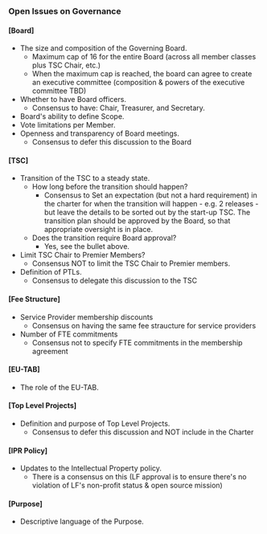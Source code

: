 
### Open Issues on Governance

#### \[Board\]
- The size and composition of the Governing Board.
	- Maximum cap of 16 for the entire Board (across all member classes plus TSC Chair, etc.) 
	- When the maximum cap is reached, the board can agree to create an executive committee (composition & powers of the executive committee TBD)
- Whether to have Board officers.
	- Consensus to have: Chair, Treasurer, and  Secretary. 
- Board's ability to define Scope.
- Vote limitations per Member.
- Openness and transparency of Board meetings.
	- Consensus to defer this discussion to the Board

#### \[TSC\]
- Transition of the TSC to a steady state.
	- How long before the transition should happen?
		- Consensus to Set an expectation (but not a hard requirement) in the charter for when the transition will happen - e.g. 2 releases - but leave the details to be sorted out by the start-up TSC. The transition plan should be approved by the Board, so that appropriate oversight is in place.
	- Does the transition require Board approval?
		- Yes, see the bullet above.  	
- Limit TSC Chair to Premier Members?
	- Consensus NOT to limit the TSC Chair to Premier members.  
- Definition of PTLs.
	- Consensus to delegate this discussion to the TSC
 

#### \[Fee Structure\]
- Service Provider membership discounts
	- Consensus on having the same fee straucture for service providers
- Number of FTE commitments
	- Consensus not to specify FTE commitments in the membership agreement

#### \[EU-TAB\]
- The role of the EU-TAB.

#### \[Top Level Projects\]
- Definition and purpose of Top Level Projects.
	- Consensus to defer this discussion and NOT include in the Charter

#### \[IPR Policy\]
- Updates to the Intellectual Property policy.
	- There is a consensus on this (LF approval is to ensure there's no violation of LF's non-profit status & open source mission)

#### \[Purpose\]
- Descriptive language of the Purpose.

